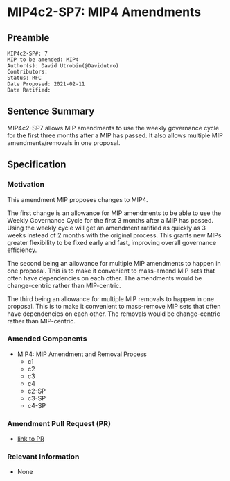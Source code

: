 # MIP4c2-SP7: MIP4 Amendments

## Preamble

```
MIP4c2-SP#: 7
MIP to be amended: MIP4
Author(s): David Utrobin(@Davidutro)
Contributors:
Status: RFC
Date Proposed: 2021-02-11
Date Ratified:
```

## Sentence Summary

MIP4c2-SP7 allows MIP amendments to use the weekly governance cycle for the first three months after a MIP has passed. It also allows multiple MIP amendments/removals in one proposal.

## Specification

### Motivation

This amendment MIP proposes changes to MIP4.

The first change is an allowance for MIP amendments to be able to use the Weekly Governance Cycle for the first 3 months after a MIP has passed. Using the weekly cycle will get an amendment ratified as quickly as 3 weeks instead of 2 months with the original process. This grants new MIPs greater flexibility to be fixed early and fast, improving overall governance efficiency.

The second being an allowance for multiple MIP amendments to happen in one proposal. This is to make it convenient to mass-amend MIP sets that often have dependencies on each other. The amendments would be change-centric rather than MIP-centric.

The third being an allowance for multiple MIP removals to happen in one proposal. This is to make it convenient to mass-remove MIP sets that often have dependencies on each other. The removals would be change-centric rather than MIP-centric.

### Amended Components

- MIP4: MIP Amendment and Removal Process
    - c1
    - c2
    - c3
    - c4
    - c2-SP
    - c3-SP
    - c4-SP

### Amendment Pull Request (PR)

- [link to PR](https://github.com/makerdao/mips/pull/188)

### Relevant Information

- None
